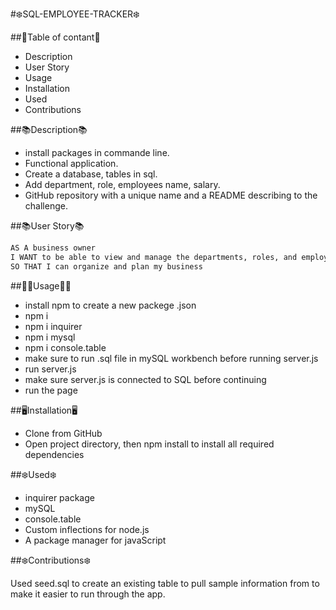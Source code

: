 #❄️SQL-EMPLOYEE-TRACKER❄️

##👀Table of contant👀
-  Description
-  User Story
-  Usage
-  Installation
-  Used
-  Contributions

##📚Description📚
   
- install packages in commande line.
- Functional application.
- Create a database, tables in sql.
- Add department, role, employees name, salary.
- GitHub repository with a unique name and a README describing to the challenge.


##📚User Story📚

  ```md
  AS A business owner
  I WANT to be able to view and manage the departments, roles, and employees in my company
  SO THAT I can organize and plan my business
  ```

##👩‍💻Usage👩‍💻
- install npm to create a new packege .json
- npm i
- npm i inquirer
- npm i mysql
- npm i console.table
- make sure to run .sql file in mySQL workbench before running server.js
- run server.js
- make sure server.js is connected to SQL before continuing
- run the page 

##🖥️Installation🖥️

- Clone from GitHub
- Open project directory, then npm install to install all required dependencies

##❄️Used❄️

- inquirer package
- mySQL
- console.table
- Custom inflections for node.js
- A package manager for javaScript


##❄️Contributions❄️

Used seed.sql to create an existing table to pull sample information from to make it easier to run through the app.